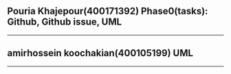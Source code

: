 Pouria Khajepour(400171392)
Phase0(tasks):
Github, Github issue, UML
---------------------------
---------------------------
amirhossein koochakian(400105199)
UML
---------------------------
---------------------------
